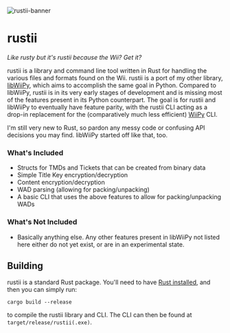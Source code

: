 ![rustii-banner](https://github.com/user-attachments/assets/08a7eea1-837e-4bce-939e-13c720b35226)
# rustii

*Like rusty but it's rustii because the Wii? Get it?*

rustii is a library and command line tool written in Rust for handling the various files and formats found on the Wii. rustii is a port of my other library, [libWiiPy](https://github.com/NinjaCheetah/libWiiPy), which aims to accomplish the same goal in Python. Compared to libWiiPy, rustii is in its very early stages of development and is missing most of the features present in its Python counterpart. The goal is for rustii and libWiiPy to eventually have feature parity, with the rustii CLI acting as a drop-in replacement for the (comparatively much less efficient) [WiiPy](https://github.com/NinjaCheetah/WiiPy) CLI.

I'm still very new to Rust, so pardon any messy code or confusing API decisions you may find. libWiiPy started off like that, too.

### What's Included
- Structs for TMDs and Tickets that can be created from binary data
- Simple Title Key encryption/decryption
- Content encryption/decryption
- WAD parsing (allowing for packing/unpacking)
- A basic CLI that uses the above features to allow for packing/unpacking WADs

### What's Not Included
- Basically anything else. Any other features present in libWiiPy not listed here either do not yet exist, or are in an experimental state.

## Building
rustii is a standard Rust package. You'll need to have [Rust installed](https://www.rust-lang.org/learn/get-started), and then you can simply run:
```
cargo build --release
```
to compile the rustii library and CLI. The CLI can then be found at `target/release/rustii(.exe)`.
